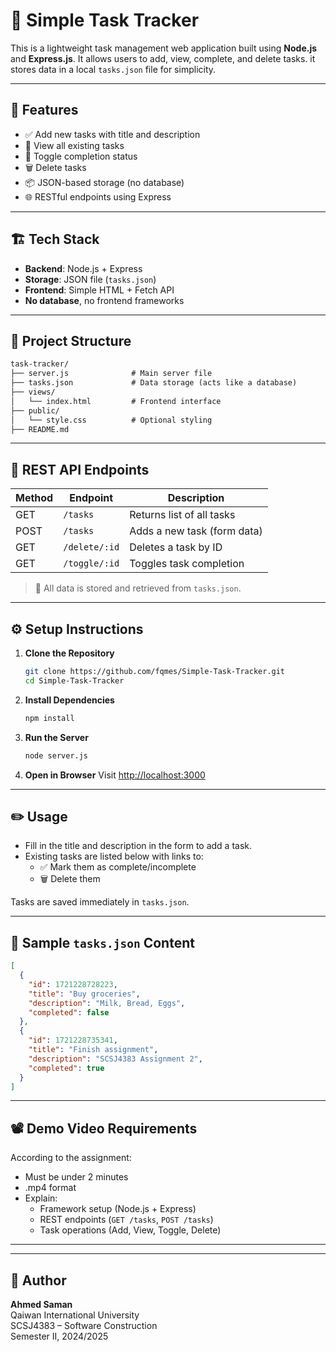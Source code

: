 # 📝 Simple Task Tracker

This is a lightweight task management web application built using **Node.js** and **Express.js**. It allows users to add, view, complete, and delete tasks. it stores data in a local `tasks.json` file for simplicity.

---

## 🚀 Features

- ✅ Add new tasks with title and description
- 📄 View all existing tasks
- 🔄 Toggle completion status
- 🗑️ Delete tasks
- 📦 JSON-based storage (no database)
- 🌐 RESTful endpoints using Express

---

## 🏗️ Tech Stack

- **Backend**: Node.js + Express
- **Storage**: JSON file (`tasks.json`)
- **Frontend**: Simple HTML + Fetch API
- **No database**, no frontend frameworks

---

## 📂 Project Structure

```txt
task-tracker/
├── server.js              # Main server file
├── tasks.json             # Data storage (acts like a database)
├── views/
│   └── index.html         # Frontend interface
├── public/
│   └── style.css          # Optional styling
├── README.md
```

---

## 📡 REST API Endpoints

| Method | Endpoint           | Description                   |
|--------|--------------------|-------------------------------|
| GET    | `/tasks`           | Returns list of all tasks     |
| POST   | `/tasks`           | Adds a new task (form data)   |
| GET    | `/delete/:id`      | Deletes a task by ID          |
| GET    | `/toggle/:id`      | Toggles task completion       |

> 📎 All data is stored and retrieved from `tasks.json`.

---

## ⚙️ Setup Instructions

1. **Clone the Repository**

   ```bash
   git clone https://github.com/fqmes/Simple-Task-Tracker.git
   cd Simple-Task-Tracker
   ```

2. **Install Dependencies**

   ```bash
   npm install
   ```

3. **Run the Server**

   ```bash
   node server.js
   ```

4. **Open in Browser**
   Visit [http://localhost:3000](http://localhost:3000)

---

## ✏️ Usage

- Fill in the title and description in the form to add a task.
- Existing tasks are listed below with links to:
  - ✅ Mark them as complete/incomplete
  - 🗑️ Delete them

Tasks are saved immediately in `tasks.json`.

---

## 📁 Sample `tasks.json` Content

```json
[
  {
    "id": 1721228728223,
    "title": "Buy groceries",
    "description": "Milk, Bread, Eggs",
    "completed": false
  },
  {
    "id": 1721228735341,
    "title": "Finish assignment",
    "description": "SCSJ4383 Assignment 2",
    "completed": true
  }
]
```

---

## 📽️ Demo Video Requirements

According to the assignment:

- Must be under 2 minutes
- .mp4 format
- Explain:
  - Framework setup (Node.js + Express)
  - REST endpoints (`GET /tasks`, `POST /tasks`)
  - Task operations (Add, View, Toggle, Delete)

---


---

## 👤 Author

**Ahmed Saman**  
Qaiwan International University  
SCSJ4383 – Software Construction  
Semester II, 2024/2025
